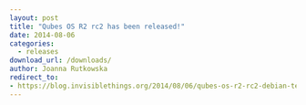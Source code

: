 ```yaml
---
layout: post
title: "Qubes OS R2 rc2 has been released!"
date: 2014-08-06
categories:
  - releases
download_url: /downloads/
author: Joanna Rutkowska
redirect_to:
- https://blog.invisiblethings.org/2014/08/06/qubes-os-r2-rc2-debian-template-ssled.html
---
```

